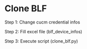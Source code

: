 # Clone BLF

Step 1: Change cucm credential infos

Step 2: Fill excel file (blf_device_infos)

Step 3: Execute script (clone_blf.py)
